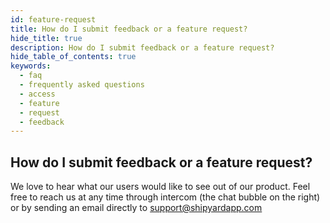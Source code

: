 ```yaml
---
id: feature-request
title: How do I submit feedback or a feature request?
hide_title: true
description: How do I submit feedback or a feature request?
hide_table_of_contents: true
keywords:
  - faq
  - frequently asked questions
  - access
  - feature
  - request
  - feedback
---
```


## How do I submit feedback or a feature request?

We love to hear what our users would like to see out of our product. Feel free to reach us at any time through intercom (the chat bubble on the right) or by sending an email directly to [support@shipyardapp.com](mailto:support@shipyardapp.com)